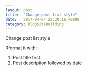 ```yaml
---
layout: post
title:  "Change post list style"
date:   2017-04-04 22:20:16 +0800
category: BlogSiteBuilding
---
```

Change post list style

Rformat it with:

1. Post title first
2. Post description followed by date

